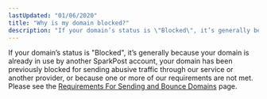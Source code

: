 ```yaml
---
lastUpdated: "01/06/2020"
title: "Why is my domain blocked?"
description: "If your domain’s status is \"Blocked\", it’s generally because your domain is already in use by another SparkPost account, your domain has been previously blocked for sending abusive traffic through our service or another provider, or because one or more of our requirements are not met"
---
```


If your domain’s status is "Blocked", it’s generally because your domain is already in use by another SparkPost account, your domain has been previously blocked for sending abusive traffic through our service or another provider, or because one or more of our requirements are not met. 
Please see the [Requirements For Sending and Bounce Domains](https://www.sparkpost.com/docs/getting-started/requirements-for-sending-domains/) page.
